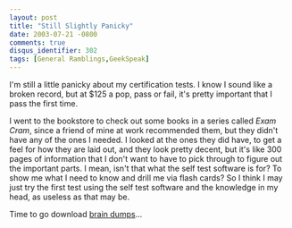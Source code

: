 ```yaml
---
layout: post
title: "Still Slightly Panicky"
date: 2003-07-21 -0800
comments: true
disqus_identifier: 302
tags: [General Ramblings,GeekSpeak]
---
```

I'm still a little panicky about my certification tests. I know I sound
like a broken record, but at \$125 a pop, pass or fail, it's pretty
important that I pass the first time.
 
 I went to the bookstore to check out some books in a series called
*Exam Cram*, since a friend of mine at work recommended them, but they
didn't have any of the ones I needed. I looked at the ones they did
have, to get a feel for how they are laid out, and they look pretty
decent, but it's like 300 pages of information that I don't want to have
to pick through to figure out the important parts. I mean, isn't that
what the self test software is for? To show me what I need to know and
drill me via flash cards? So I think I may just try the first test using
the self test software and the knowledge in my head, as useless as that
may be.
 
 Time to go download [brain dumps](http://www.mcsebraindumps.com)...

